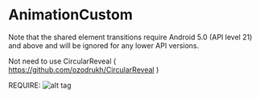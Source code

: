 # AnimationCustom

Note that the shared element transitions require Android 5.0 (API level 21) and above and will be ignored for any lower API versions.

Not need to use CircularReveal ( https://github.com/ozodrukh/CircularReveal )

REQUIRE:
![alt tag](https://github.com/hoangtubatu/AnimationCustom/blob/master/document/animation_src.gif)